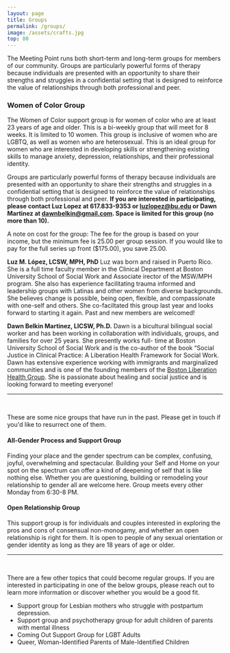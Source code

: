 ```yaml
---
layout: page
title: Groups
permalink: /groups/
image: /assets/crafts.jpg
top: 80
---
```


The Meeting Point runs both short-term and long-term groups for members of our community. Groups are particularly powerful forms of therapy because individuals are presented with an opportunity to share their strengths and struggles in a confidential setting that is designed to reinforce the value of relationships through both professional and peer.

### Women of Color Group
The Women of Color support group is for women of color who are at least 23 years of age and older. This is a bi-weekly group that will meet for 8 weeks. It is limited to 10 women. This group is inclusive of women who are LGBTQ, as well as women who are heterosexual. This is an ideal group for women who are interested in developing skills or strengthening existing skills to manage anxiety, depression, relationships, and their professional identity.

Groups are particularly powerful forms of therapy because individuals are presented with an opportunity to share their strengths and struggles in a confidential setting that is designed to reinforce the value of relationships through both professional and peer. **If you are interested in participating, please contact Luz Lopez at 617.833-9353 or luzlopez@bu.edu or Dawn Martinez at dawnbelkin@gmail.com. Space is limited for this group (no more than 10).**

A note on cost for the group: The fee for the group is based on your income, but the minimum fee is 25.00 per group session. If you would like to pay for the full series up front ($175.00), you save 25.00.

**Luz M. López, LCSW, MPH, PhD**
Luz was born and raised in Puerto Rico. She is a full time faculty member in the Clinical Department at Boston University School of Social Work and Associate irector of the MSW/MPH program. She also has experience facilitating trauma informed and leadership groups with Latinas and other women from diverse backgrounds. She believes change is possible, being open, flexible, and compassionate with one-self and others. She co-faciltated this group last year and looks forward to starting it again. Past and new members are welcomed!

**Dawn Belkin Martinez, LICSW, Ph.D.**
Dawn is a bicultural bilingual social worker and has been working in collaboration with individuals, groups, and families for over 25 years. She presently works full- time at Boston University School of Social Work and is the co-author of the book “Social Justice in Clinical Practice: A Liberation Health Framework for Social Work. Dawn has extensive experience working with immigrants and marginalized communities and is one of the founding members of the [Boston Liberation Health Group](https://www.bostonliberationhealth.org/). She is passionate about healing and social justice and is looking forward to meeting everyone!

---
<br/>

These are some nice groups that have run in the past. Please get in touch if you'd like to resurrect one of them.

#### All-Gender Process and Support Group
Finding your place and the gender spectrum can be complex, confusing, joyful, overwhelming and spectacular. Building your Self and Home on your spot on the spectrum can offer a kind of deepening of self that is like nothing else. Whether you are questioning, building or remodeling your relationship to gender all are welcome here. Group meets every other Monday from 6:30-8 PM.

#### Open Relationship Group
This support group is for individuals and couples interested in exploring the pros and cons of consensual non-monogamy, and whether an open relationship is right for them. It is open to people of any sexual orientation or gender identity as long as they are 18 years of age or older.

---
<br/>

There are a few other topics that could become regular groups. If you are interested in participating in one of the below groups, please reach out to learn more information or discover whether you would be a good fit.
* Support group for Lesbian mothers who struggle with postpartum depression.
* Support group and psychotherapy group for adult children of parents with mental illness
* Coming Out Support Group for LGBT Adults
* Queer, Woman-Identified Parents of Male-Identified Children